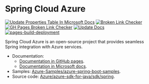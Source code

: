 
# Spring Cloud Azure 

[![Update Properties Table In Microsoft Docs](https://github.com/microsoft/spring-cloud-azure/actions/workflows/update-properties-table-in-ms-docs.yaml/badge.svg)](https://github.com/microsoft/spring-cloud-azure/actions/workflows/update-properties-table-in-ms-docs.yaml) [![Broken Link Checker](https://github.com/microsoft/spring-cloud-azure/actions/workflows/broken-link-check.yml/badge.svg)](https://github.com/microsoft/spring-cloud-azure/actions/workflows/broken-link-check.yml) [![GH Pages Broken Link Checker](https://github.com/microsoft/spring-cloud-azure/actions/workflows/schedule-current-link-check.yaml/badge.svg)](https://github.com/microsoft/spring-cloud-azure/actions/workflows/schedule-current-link-check.yaml) [![Update Docs](https://github.com/microsoft/spring-cloud-azure/actions/workflows/update-docs.yaml/badge.svg)](https://github.com/microsoft/spring-cloud-azure/actions/workflows/update-docs.yaml) [![pages-build-deployment](https://github.com/microsoft/spring-cloud-azure/actions/workflows/pages/pages-build-deployment/badge.svg)](https://github.com/microsoft/spring-cloud-azure/actions/workflows/pages/pages-build-deployment)


Spring Cloud Azure is an open-source project that provides seamless Spring integration with Azure services.



- Documentation:
    - [Documentation in GitHub pages](https://microsoft.github.io/spring-cloud-azure).
    - [Documentation in Microsoft docs](https://docs.microsoft.com/azure/developer/java/spring-framework/).
- Samples: [Azure-Samples/azure-spring-boot-samples](https://github.com/Azure-Samples/azure-spring-boot-samples).
- Source code: [Azure/azure-sdk-for-java/sdk/spring](https://github.com/Azure/azure-sdk-for-java/tree/master/sdk/spring).
